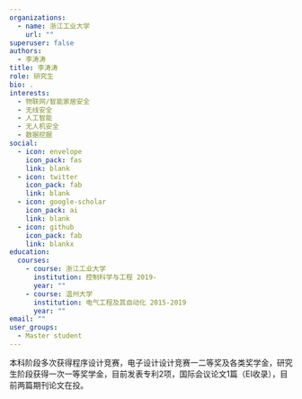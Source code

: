 ```yaml
---
organizations:
  - name: 浙江工业大学
    url: ""
superuser: false
authors:
  - 李涛涛
title: 李涛涛
role: 研究生
bio: .
interests:
  - 物联网/智能家居安全
  - 无线安全
  - 人工智能
  - 无人机安全
  - 数据挖掘
social:
  - icon: envelope
    icon_pack: fas
    link: blank
  - icon: twitter
    icon_pack: fab
    link: blank
  - icon: google-scholar
    icon_pack: ai
    link: blank
  - icon: github
    icon_pack: fab
    link: blankx
education:
  courses:
    - course: 浙江工业大学
      institution: 控制科学与工程 2019-
      year: ""
    - course: 温州大学
      institution: 电气工程及其自动化 2015-2019
      year: ""
email: ""
user_groups:
  - Master student
---
```

本科阶段多次获得程序设计竞赛，电子设计设计竞赛一二等奖及各类奖学金，研究生阶段获得一次一等奖学金，目前发表专利2项，国际会议论文1篇（EI收录），目前两篇期刊论文在投。